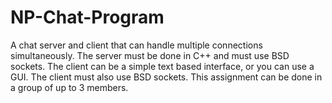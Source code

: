 # NP-Chat-Program
A chat server and client that can handle multiple connections simultaneously. The server must be done in C++ and must use BSD sockets. The client can be a simple text based interface, or you can use a GUI. The client must also use BSD sockets. This assignment can be done in a group of up to 3 members.
